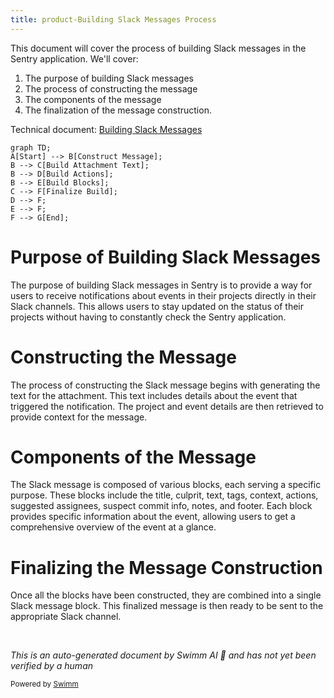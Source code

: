 ```yaml
---
title: product-Building Slack Messages Process
---
```

This document will cover the process of building Slack messages in the Sentry application. We'll cover:

1. The purpose of building Slack messages
2. The process of constructing the message
3. The components of the message
4. The finalization of the message construction.

Technical document: <SwmLink doc-title="Building Slack Messages">[Building Slack Messages](/.swm/building-slack-messages.pr9n9mul.sw.md)</SwmLink>

```mermaid
graph TD;
A[Start] --> B[Construct Message];
B --> C[Build Attachment Text];
B --> D[Build Actions];
B --> E[Build Blocks];
C --> F[Finalize Build];
D --> F;
E --> F;
F --> G[End];
```

# Purpose of Building Slack Messages

The purpose of building Slack messages in Sentry is to provide a way for users to receive notifications about events in their projects directly in their Slack channels. This allows users to stay updated on the status of their projects without having to constantly check the Sentry application.

# Constructing the Message

The process of constructing the Slack message begins with generating the text for the attachment. This text includes details about the event that triggered the notification. The project and event details are then retrieved to provide context for the message.

# Components of the Message

The Slack message is composed of various blocks, each serving a specific purpose. These blocks include the title, culprit, text, tags, context, actions, suggested assignees, suspect commit info, notes, and footer. Each block provides specific information about the event, allowing users to get a comprehensive overview of the event at a glance.

# Finalizing the Message Construction

Once all the blocks have been constructed, they are combined into a single Slack message block. This finalized message is then ready to be sent to the appropriate Slack channel.

&nbsp;

*This is an auto-generated document by Swimm AI 🌊 and has not yet been verified by a human*

<SwmMeta version="3.0.0" repo-id="Z2l0aHViJTNBJTNBc2VudHJ5LWRlbW8lM0ElM0FTd2ltbS1EZW1v" repo-name="sentry-demo" doc-type="product-flows"><sup>Powered by [Swimm](/)</sup></SwmMeta>

